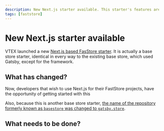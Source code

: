 ```yaml
---
description: New Next.js starter available. This starter's features are identical to the existing base store starter, which used Gatsby.
tags: [faststore]
---
```


# New Next.js starter available

VTEX launched a new [Next.js based FasStore starter](https://github.com/vtex-sites/nextjs.store). It is actually a base store starter, identical in every way to the existing base store, which used Gatsby, except for the framework.

## What has changed?

Now, developers that wish to use Next.js for their FastStore projects, have the opportunity of getting started with this 

Also, because this is another base store starter, [the name of the repository formerly known as `basestore` was changed to `gatsby.store`](https://faststore.dev/releases/2022/04/29/basestore).


## What needs to be done?

